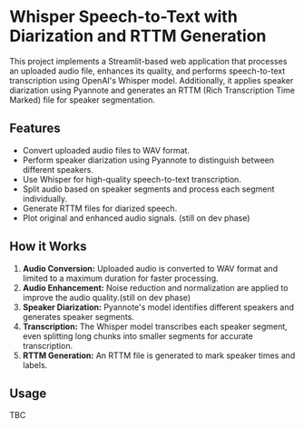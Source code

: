 # Whisper Speech-to-Text with Diarization and RTTM Generation

This project implements a Streamlit-based web application that processes an uploaded audio file, enhances its quality, and performs speech-to-text transcription using OpenAI's Whisper model. Additionally, it applies speaker diarization using Pyannote and generates an RTTM (Rich Transcription Time Marked) file for speaker segmentation.

## Features
- Convert uploaded audio files to WAV format.
- Perform speaker diarization using Pyannote to distinguish between different speakers.
- Use Whisper for high-quality speech-to-text transcription.
- Split audio based on speaker segments and process each segment individually.
- Generate RTTM files for diarized speech.
- Plot original and enhanced audio signals. (still on dev phase)

## How it Works
1. **Audio Conversion:** Uploaded audio is converted to WAV format and limited to a maximum duration for faster processing.
2. **Audio Enhancement:** Noise reduction and normalization are applied to improve the audio quality.(still on dev phase)
3. **Speaker Diarization:** Pyannote's model identifies different speakers and generates speaker segments.
4. **Transcription:** The Whisper model transcribes each speaker segment, even splitting long chunks into smaller segments for accurate transcription.
5. **RTTM Generation:** An RTTM file is generated to mark speaker times and labels.

## Usage
TBC
